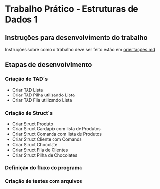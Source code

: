 # Trabalho Prático - Estruturas de Dados 1

## Instruções para desenvolvimento do trabalho
Instruções sobre como o trabalho deve ser feito estão em [orientações.md](./doc/orientacoes.md)

## Etapas de desenvolvimento
### Criação de TAD´s
* Criar TAD Lista
* Criar TAD Pilha utilizando Lista
* Criar TAD Fila utilizando Lista

### Criação de Struct´s
* Criar Struct Produto
* Criar Struct Cardápio com lista de Produtos
* Criar Struct Comanda com lista de Produtos
* Criar Struct Cliente com Comanda
* Criar Struct Chocolate
* Criar Struct Fila de Clientes
* Criar Struct Pilha de Chocolates

### Definição do fluxo do programa
### Criação de testes com arquivos


